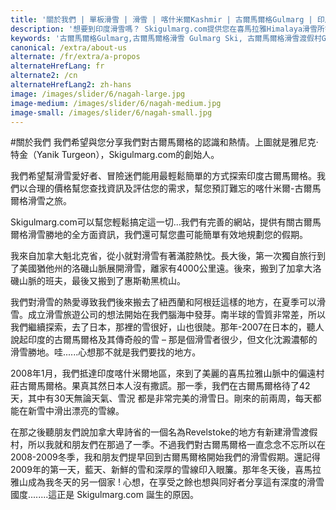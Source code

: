 ```yaml
---
title: '關於我們 | 單板滑雪 | 滑雪 | 喀什米爾Kashmir | 古爾馬爾格Gulmarg | 印度India | Skigulmarg.com'
description: '想要到印度滑雪嗎？ Skigulmarg.com提供您在喜馬拉雅Himalaya滑雪所需資訊。我們能以合理價格規劃您的古爾馬爾格Gulmarg 滑雪之旅。'
keywords: '古爾馬爾格Gulmarg,古爾馬爾格滑雪 Gulmarg Ski, 古爾馬爾格滑雪渡假村Gulmarg Ski Resort, 喀什米爾滑雪Skiing in the Himalayas, 印度滑雪Skiing in India, 喜馬拉雅Himalaya, 喀什米爾Kashmir, Skigulmarg.com'
canonical: /extra/about-us
alternate: /fr/extra/a-propos
alternateHrefLang: fr
alternate2: /cn
alternateHrefLang2: zh-hans
image: /images/slider/6/nagah-large.jpg
image-medium: /images/slider/6/nagah-medium.jpg
image-small: /images/slider/6/nagah-small.jpg
---
```


#關於我們
我們希望與您分享我們對古爾馬爾格的認識和熱情。上圖就是雅尼克·特金（Yanik Turgeon），Skigulmarg.com的創始人。

我們希望幫滑雪愛好者、冒險迷們能用最輕鬆簡單的方式探索印度古爾馬爾格。我們以合理的價格幫您查找資訊及評估您的需求，幫您預訂難忘的喀什米爾-古爾馬爾格滑雪之旅。

Skigulmarg.com可以幫您輕鬆搞定這一切...我們有完善的網站，提供有關古爾馬爾格滑雪勝地的全方面資訊，我們還可幫您盡可能簡單有效地規劃您的假期。

我來自加拿大魁北克省，從小就對滑雪有著滿腔熱忱。長大後，第一次獨自旅行到了美國猶他州的洛磯山脈展開滑雪，離家有4000公里遠。後來，搬到了加拿大洛磯山脈的班夫，最後又搬到了惠斯勒黑梳山。

我們對滑雪的熱愛導致我們後來搬去了紐西蘭和阿根廷這樣的地方，在夏季可以滑雪。成立滑雪旅遊公司的想法開始在我們腦海中發芽。南半球的雪質非常差，所以我們繼續探索，去了日本，那裡的雪很好，山也很陡。那年-2007在日本的，聽人說起印度的古爾馬爾格及其傳奇般的雪 – 那是個滑雪者很少，但文化沈澱濃郁的滑雪勝地。哇......心想那不就是我們要找的地方。

2008年1月，我們抵達印度喀什米爾地區，來到了美麗的喜馬拉雅山脈中的偏遠村莊古爾馬爾格。果真其然日本人沒有撒謊。那一季，我們在古爾馬爾格待了42天，其中有30天無論天氣、雪況 都是非常完美的滑雪日。剛來的前兩周，每天都能在新雪中滑出漂亮的雪線。

在那之後聽朋友們說加拿大卑詩省的一個名為Revelstoke的地方有新建滑雪渡假村，所以我就和朋友們在那過了一季。不過我們對古爾馬爾格一直念念不忘所以在2008-2009冬季，我和朋友們提早回到古爾馬爾格開始我們的滑雪假期。還記得2009年的第一天，藍天、新鮮的雪和深厚的雪線印入眼簾。那年冬天後，喜馬拉雅山成為我冬天的另一個家 ! 心想，在享受之餘也想與同好者分享這有深度的滑雪國度........這正是 Skigulmarg.com 誕生的原因。
